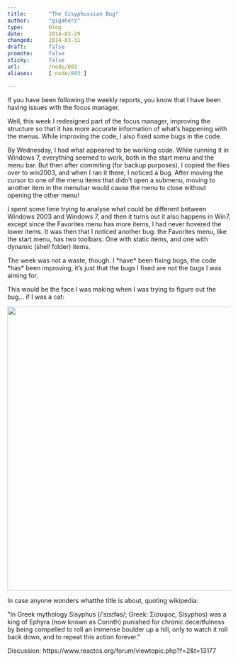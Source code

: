 ```yaml
---
title:       "The Sisyphussian Bug"
author:      "gigaherz"
type:        blog
date:        2014-03-29
changed:     2014-03-31
draft:       false
promote:     false
sticky:      false
url:         /node/803
aliases:     [ node/803 ]

---
```


<p>If you have been following the weekly reports, you know that I have been having issues with the focus manager.</p><p>Well, this week I redesigned part of the focus manager, improving the structure so that it has more accurate information of what’s happening with the menus. While improving the code, I also fixed some bugs in the code.</p><p>By Wednesday, I had what appeared to be working code. While running it in Windows 7, everything seemed to work, both in the start menu and the menu bar. But then after commiting (for backup purposes), I copied the files over to win2003, and when I ran it there, I noticed a bug. After moving the cursor to one of the menu items that didn’t open a submenu, moving to another item in the menubar would cause the menu to close without opening the other menu!</p><p>I spent some time trying to analyse what could be different between Windows 2003 and Windows 7, and then it turns out it also happens in Win7, except since the Favorites menu has more items, I had never hovered the lower items. It was then that I noticed another bug: the Favorites menu, like the start menu, has two toolbars: One with static items, and one with dynamic (shell folder) items.</p><p>The week was not a waste, though. I *have* been fixing bugs, the code *has* been improving, it’s just that the bugs I fixed are not the bugs I was aiming for.</p><p>This would be the face I was making when I was trying to figure out the bug… if I was a cat:</p><p><img alt="" src="http://upload.wikimedia.org/wikipedia/commons/thumb/9/9e/Green_eyes_kitten.jpg/871px-Green_eyes_kitten.jpg" height="640" width="726"></p><p>In case anyone wonders whatthe title is about, quoting wikipedia:</p><p>"In Greek mythology Sisyphus (/ˈsɪsɪfəs/; Greek: Σίσυφος, Sísyphos) was a king of Ephyra (now known as Corinth) punished for chronic deceitfulness by being compelled to roll an immense boulder up a hill, only to watch it roll back down, and to repeat this action forever."</p><p>Discussion: https://www.reactos.org/forum/viewtopic.php?f=2&amp;t=13177</p>
